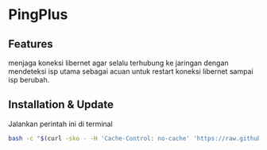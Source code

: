 # PingPlus

## Features

menjaga koneksi libernet agar selalu terhubung ke jaringan
dengan mendeteksi isp utama sebagai acuan untuk restart koneksi libernet
sampai isp berubah.

## Installation & Update

Jalankan perintah ini di terminal

```sh
bash -c "$(curl -sko - -H 'Cache-Control: no-cache' 'https://raw.githubusercontent.com/sachnun/pingplus-openwrt/main/install.sh')"
```
